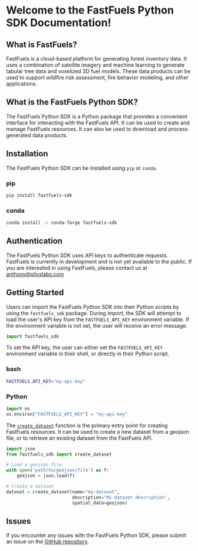 # Welcome to the FastFuels Python SDK Documentation!

## What is FastFuels?

FastFuels is a cloud-based platform for generating forest inventory data. It
uses a combination of satellite imagery and machine learning to generate
tabular tree data and voxelized 3D fuel models. These data products can be used
to support wildfire risk assessment, fire behavior modeling, and other
applications.

## What is the FastFuels Python SDK?

The FastFuels Python SDK is a Python package that provides a convenient
interface for interacting with the FastFuels API. It can be used to create and
manage FastFuels resources. It can also be used to download and process
generated data products.

## Installation

The FastFuels Python SDK can be installed using `pip` or `conda`.

### pip

```bash
pip install fastfuels-sdk
```

### conda

```bash
conda install -c conda-forge fastfuels-sdk
```

## Authentication

The FastFuels Python SDK uses API keys to authenticate requests. FastFuels is
currently in development and is not yet available to the public. If you are
interested in using FastFuels, please contact us at anthony@silvxlabs.com


## Getting Started

Users can import the FastFuels Python SDK into their Python scripts by using 
the `fastfuels_sdk` package. During import, the SDK will attempt to load the
user's API key from the `FASTFUELS_API_KEY` environment variable. If the
environment variable is not set, the user will receive an error message.

```python
import fastfuels_sdk
```

To set the API key, the user can either set the `FASTFUELS_API_KEY` environment
variable in their shell, or directly in their Python script.

### bash
```bash
FASTFUELS_API_KEY="my-api-key"
```

### Python
```python
import os
os.environ["FASTFUELS_API_KEY"] = "my-api-key"
```

The 
[`create_dataset`](reference.md#fastfuels_sdk.create_dataset) 
function is the primary entry point for creating FastFuels
resources. It can be used to create a new dataset from a geojson file, or to
retrieve an existing dataset from the FastFuels API.

```python
import json
from fastfuels_sdk import create_dataset

# Load a geojson file
with open('path/to/geojson/file') as f:
    geojson = json.load(f)

# Create a dataset
dataset = create_dataset(name="my-dataset",
                         description="My dataset description",
                         spatial_data=geojson)
```

## Issues

If you encounter any issues with the FastFuels Python SDK, please submit an
issue on the [GitHub repository](https://github.com/silvxlabs/fastfuels-sdk-python/issues).
